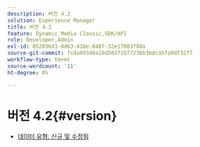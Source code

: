 ```yaml
---
description: 버전 4.2
solution: Experience Manager
title: 버전 4.2
feature: Dynamic Media Classic,SDK/API
role: Developer,Admin
exl-id: 852036d1-8d63-418e-848f-32e17083f88a
source-git-commit: fcda99340a18d5037157723bb3bdca5fa9df3277
workflow-type: tm+mt
source-wordcount: '11'
ht-degree: 0%

---
```


# 버전 4.2{#version}

* [데이터 유형: 신규 및 수정됨](r-4-2-types.md)
